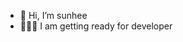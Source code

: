 - 👋 Hi, I’m sunhee
- 👩🏻‍💻 I am getting ready for developer 


<!---
sun-hee-0/sun-hee-0 is a ✨ special ✨ repository because its `README.md` (this file) appears on your GitHub profile.
You can click the Preview link to take a look at your changes.
--->
